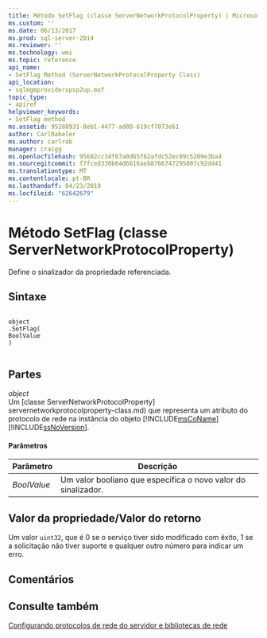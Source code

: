 ```yaml
---
title: Método SetFlag (classe ServerNetworkProtocolProperty) | Microsoft Docs
ms.custom: ''
ms.date: 06/13/2017
ms.prod: sql-server-2014
ms.reviewer: ''
ms.technology: wmi
ms.topic: reference
api_name:
- SetFlag Method (ServerNetworkProtocolProperty Class)
api_location:
- sqlmgmproviderxpsp2up.mof
topic_type:
- apiref
helpviewer_keywords:
- SetFlag method
ms.assetid: 95288931-8eb1-4477-ad80-619cf7073e61
author: CarlRabeler
ms.author: carlrab
manager: craigg
ms.openlocfilehash: 95682cc34f67a0d65f62afdc52ec09c5209e3ba4
ms.sourcegitcommit: f7fced330b64d6616aeb8766747295807c92dd41
ms.translationtype: MT
ms.contentlocale: pt-BR
ms.lasthandoff: 04/23/2019
ms.locfileid: "62642679"
---
```

# <a name="setflag-method-servernetworkprotocolproperty-class"></a>Método SetFlag (classe ServerNetworkProtocolProperty)
  Define o sinalizador da propriedade referenciada.  
  
## <a name="syntax"></a>Sintaxe  
  
```  
  
object  
.SetFlag(  
BoolValue  
)  
  
```  
  
## <a name="parts"></a>Partes  
 *object*  
 Um [classe ServerNetworkProtocolProperty] servernetworkprotocolproperty-class.md) que representa um atributo do protocolo de rede na instância do objeto [!INCLUDE[msCoName](../../../includes/msconame-md.md)] [!INCLUDE[ssNoVersion](../../../includes/ssnoversion-md.md)].  
  
#### <a name="parameters"></a>Parâmetros  
  
|Parâmetro|Descrição|  
|---------------|-----------------|  
|*BoolValue*|Um valor booliano que especifica o novo valor do sinalizador.|  
  
## <a name="property-valuereturn-value"></a>Valor da propriedade/Valor do retorno  
 Um valor `uint32`, que é 0 se o serviço tiver sido modificado com êxito, 1 se a solicitação não tiver suporte e qualquer outro número para indicar um erro.  
  
## <a name="remarks"></a>Comentários  
  
## <a name="see-also"></a>Consulte também  
 [Configurando protocolos de rede do servidor e bibliotecas de rede](https://msdn.microsoft.com/library/ms177485\(v=sql.100\).aspx)  
  
  
